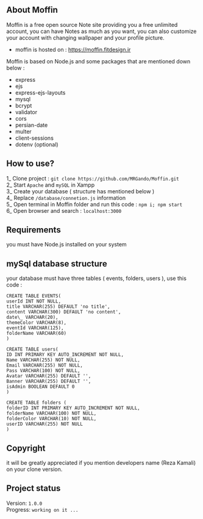 ## About Moffin

Moffin is a free open source Note site providing you a free unlimited account, you can have Notes as much as you want, you can also customize your account with changing wallpaper and your profile picture.

- moffin is hosted on : https://moffin.fitdesign.ir

Moffin is based on Node.js and some packages that are mentioned down below :

- express
- ejs
- express-ejs-layouts
- mysql
- bcrypt
- validator
- cors
- persian-date
- multer
- client-sessions
- dotenv (optional)

## How to use?

1_ Clone project : ``` git clone https://github.com/MRGando/Moffin.git ```    
2_ Start ``` Apache ``` and ``` mySQL ``` in Xampp    
3_ Create your database ( structure has mentioned below )    
4_ Replace ``` /database/connetion.js ``` information    
5_ Open terminal in Moffin folder and run this code : ``` npm i; npm start ```    
6_ Open browser and search : ``` localhost:3000 ```    

## Requirements

you must have Node.js installed on your system

## mySql database structure

your database must have three tables ( events, folders, users ), use this code :

<!-- creating events table -->

```
CREATE TABLE EVENTS(
userId INT NOT NULL,
title VARCHAR(255) DEFAULT 'no title',
content VARCHAR(300) DEFAULT 'no content',
date\_ VARCHAR(20),
themeColor VARCHAR(8),
eventId VARCHAR(125),
folderName VARCHAR(60)
) 
```

<!-- creating users table -->
```
CREATE TABLE users(
ID INT PRIMARY KEY AUTO_INCREMENT NOT NULL,
Name VARCHAR(255) NOT NULL,
Email VARCHAR(255) NOT NULL,
Pass VARCHAR(100) NOT NULL,
Avatar VARCHAR(255) DEFAULT '',
Banner VARCHAR(255) DEFAULT '',
isAdmin BOOLEAN DEFAULT 0
)
```
<!-- creating folders table -->
```
CREATE TABLE folders (
folderID INT PRIMARY KEY AUTO_INCREMENT NOT NULL,
folderName VARCHAR(100) NOT NULL,
folderColor VARCHAR(10) NOT NULL,
userID VARCHAR(255) NOT NULL
)
```
## Copyright

it will be greatly appreciated if you mention developers name (Reza Kamali) on your clone version.    

## Project status

Version: ``` 1.0.0 ```    
Progress: ``` working on it ... ```
